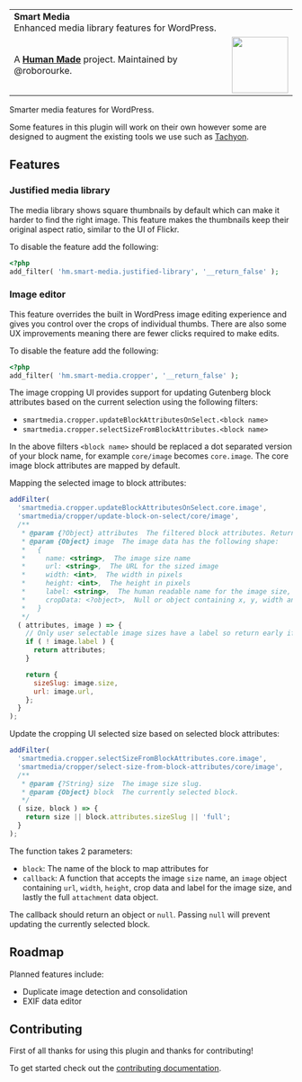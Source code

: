 <table width="100%">
	<tr>
		<td align="left" width="70">
			<strong>Smart Media</strong><br />
			Enhanced media library features for WordPress.
		</td>
		<td align="right" width="20%">
		</td>
	</tr>
	<tr>
		<td>
			A <strong><a href="https://hmn.md/">Human Made</a></strong> project. Maintained by @roborourke.
		</td>
		<td align="center">
			<img src="https://hmn.md/content/themes/hmnmd/assets/images/hm-logo.svg" width="100" />
		</td>
	</tr>
</table>

Smarter media features for WordPress.

Some features in this plugin will work on their own however some are designed to augment the existing tools we use such as [Tachyon](https://github.com/humanmade/tachyon).

## Features

### Justified media library

The media library shows square thumbnails by default which can make it harder to find the right image. This feature makes the thumbnails keep their original aspect ratio, similar to the UI of Flickr.

To disable the feature add the following:

```php
<?php
add_filter( 'hm.smart-media.justified-library', '__return_false' );
```

### Image editor

This feature overrides the built in WordPress image editing experience and gives you control over the crops of individual thumbs. There are also some UX improvements meaning there are fewer clicks required to make edits.

To disable the feature add the following:

```php
<?php
add_filter( 'hm.smart-media.cropper', '__return_false' );
```

The image cropping UI provides support for updating Gutenberg block attributes based on the current selection using the following filters:

- `smartmedia.cropper.updateBlockAttributesOnSelect.<block name>`
- `smartmedia.cropper.selectSizeFromBlockAttributes.<block name>`

In the above filters `<block name>` should be replaced a dot separated version of your block name, for example `core/image` becomes `core.image`. The core image block attributes are mapped by default.

Mapping the selected image to block attributes:

```js
addFilter(
  'smartmedia.cropper.updateBlockAttributesOnSelect.core.image',
  'smartmedia/cropper/update-block-on-select/core/image',
  /**
   * @param {?Object} attributes  The filtered block attributes. Return null to bypass updating.
   * @param {Object} image  The image data has the following shape:
   *   {
   *     name: <string>,  The image size name
   *     url: <string>,  The URL for the sized image
   *     width: <int>,  The width in pixels
   *     height: <int>,  The height in pixels
   *     label: <string>,  The human readable name for the image size, only present for user selectable sizes
   *     cropData: <?object>,  Null or object containing x, y, width and height properties
   *   }
   */
  ( attributes, image ) => {
    // Only user selectable image sizes have a label so return early if this is missing.
    if ( ! image.label ) {
      return attributes;
    }

    return {
      sizeSlug: image.size,
      url: image.url,
    };
  }
);
```

Update the cropping UI selected size based on selected block attributes:

```js
addFilter(
  'smartmedia.cropper.selectSizeFromBlockAttributes.core.image',
  'smartmedia/cropper/select-size-from-block-attributes/core/image',
  /**
   * @param {?String} size  The image size slug.
   * @param {Object} block  The currently selected block.
   */
  ( size, block ) => {
    return size || block.attributes.sizeSlug || 'full';
  }
);
```

The function takes 2 parameters:

- `block`: The name of the block to map attributes for
- `callback`: A function that accepts the image `size` name, an `image` object containing `url`, `width`, `height`, crop data and label for the image size, and lastly the full `attachment` data object.

The callback should return an object or `null`. Passing `null` will prevent updating the currently selected block.

## Roadmap

Planned features include:

- Duplicate image detection and consolidation
- EXIF data editor

## Contributing

First of all thanks for using this plugin and thanks for contributing!

To get started check out the [contributing documentation](./CONTRIBUTING.md).
